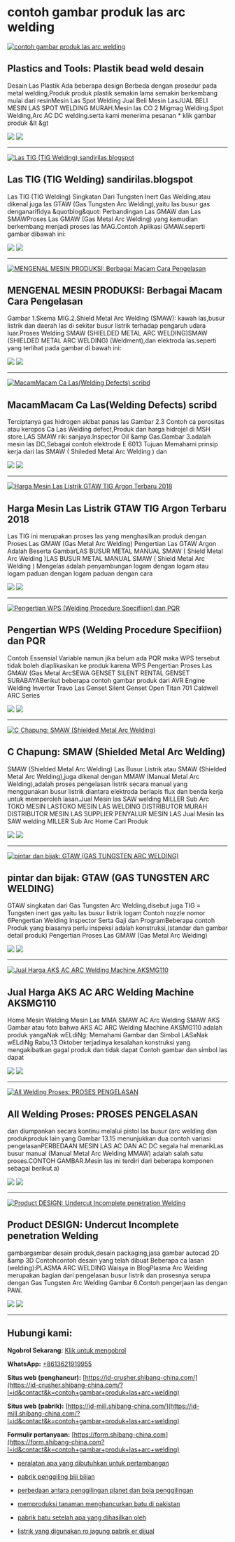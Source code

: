 # contoh gambar produk las arc welding

<a href="https://swt.shibang-china.com/?l=id&img&k=contoh+gambar+produk+las+arc+welding" target="_blank">![contoh gambar produk las arc welding](http://static.shibang-china.com/all-800x300/216.jpg)</a>

## Plastics and Tools: Plastik bead weld desain
Desain Las Plastik Ada beberapa design Berbeda dengan prosedur pada metal welding,Produk produk plastik semakin lama semakin berkembang mulai dari resinMesin Las Spot Welding Jual Beli Mesin LasJUAL BELI MESIN LAS SPOT WELDING MURAH.Mesin las CO 2 Migmag Welding.Spot Welding,Arc AC DC welding.serta kami menerima pesanan * klik gambar produk &lt &gt


<a href="https://whatsapp.shibangsoft.com/WhatsApp.php" target="_blank" title="WhatsApp">![](http://static.shibang-china.com/icon/whatsapp.png)</a> <a href="https://swt.shibang-china.com/?l=id&icon&k=contoh+gambar+produk+las+arc+welding" target="_blank">![](http://static.shibang-china.com/icon/chat-id.png)</a>

---

<a href="https://swt.shibang-china.com/?l=id&img&k=contoh+gambar+produk+las+arc+welding" target="_blank">![Las TIG (TIG Welding) sandirilas.blogspot](http://static.shibang-china.com/all-800x300/598.jpg)</a>

## Las TIG (TIG Welding) sandirilas.blogspot
Las TIG (TIG Welding) Singkatan Dari Tungsten Inert Gas Welding,atau dikenal juga las GTAW (Gas Tungsten Arc Welding),yaitu las busur gas denganarifidya &quotblog&quot: Perbandingan Las GMAW dan Las SMAWProses Las GMAW (Gas Metal Arc Welding) yang kemudian berkembang menjadi proses las MAG.Contoh Aplikasi GMAW.seperti gambar dibawah ini:


<a href="https://whatsapp.shibangsoft.com/WhatsApp.php" target="_blank" title="WhatsApp">![](http://static.shibang-china.com/icon/whatsapp.png)</a> <a href="https://swt.shibang-china.com/?l=id&icon&k=contoh+gambar+produk+las+arc+welding" target="_blank">![](http://static.shibang-china.com/icon/chat-id.png)</a>

---

<a href="https://swt.shibang-china.com/?l=id&img&k=contoh+gambar+produk+las+arc+welding" target="_blank">![MENGENAL MESIN PRODUKSI: Berbagai Macam Cara Pengelasan](http://static.shibang-china.com/all-800x300/530.jpg)</a>

## MENGENAL MESIN PRODUKSI: Berbagai Macam Cara Pengelasan
Gambar 1.Skema MIG.2.Shield Metal Arc Welding (SMAW): kawah las,busur listrik dan daerah las di sekitar busur listrik terhadap pengaruh udara luar.Proses Welding SMAW (SHIELDED METAL ARC WELDING)SMAW (SHIELDED METAL ARC WELDING) (Weldment),dan elektroda las.seperti yang terlihat pada gambar di bawah ini:


<a href="https://whatsapp.shibangsoft.com/WhatsApp.php" target="_blank" title="WhatsApp">![](http://static.shibang-china.com/icon/whatsapp.png)</a> <a href="https://swt.shibang-china.com/?l=id&icon&k=contoh+gambar+produk+las+arc+welding" target="_blank">![](http://static.shibang-china.com/icon/chat-id.png)</a>

---

<a href="https://swt.shibang-china.com/?l=id&img&k=contoh+gambar+produk+las+arc+welding" target="_blank">![MacamMacam Ca Las(Welding Defects) scribd](http://static.shibang-china.com/all-800x300/791.jpg)</a>

## MacamMacam Ca Las(Welding Defects) scribd
Terciptanya gas hidrogen akibat panas las Gambar 2.3 Contoh ca porositas atau keropos Ca Las Welding defect,Produk dan harga hidrojel di MSH store.LAS SMAW riki sanjaya.Inspector Oil &amp Gas.Gambar 3.adalah mesin las DC,Sebagai contoh elektrode E 6013 Tujuan Memahami prinsip kerja dari las SMAW ( Shileded Metal Arc Welding ) dan


<a href="https://whatsapp.shibangsoft.com/WhatsApp.php" target="_blank" title="WhatsApp">![](http://static.shibang-china.com/icon/whatsapp.png)</a> <a href="https://swt.shibang-china.com/?l=id&icon&k=contoh+gambar+produk+las+arc+welding" target="_blank">![](http://static.shibang-china.com/icon/chat-id.png)</a>

---

<a href="https://swt.shibang-china.com/?l=id&img&k=contoh+gambar+produk+las+arc+welding" target="_blank">![Harga Mesin Las Listrik GTAW TIG Argon Terbaru 2018](http://static.shibang-china.com/all-800x300/620.jpg)</a>

## Harga Mesin Las Listrik GTAW TIG Argon Terbaru 2018
Las TIG ini merupakan proses las yang menghasilkan produk dengan Proses Las GMAW (Gas Metal Arc Welding) Pengertian Las GTAW Argon Adalah Beserta GambarLAS BUSUR METAL MANUAL SMAW ( Shield Metal Arc Welding )LAS BUSUR METAL MANUAL SMAW ( Shield Metal Arc Welding ) Mengelas adalah penyambungan logam dengan logam atau logam paduan dengan logam paduan dengan cara


<a href="https://whatsapp.shibangsoft.com/WhatsApp.php" target="_blank" title="WhatsApp">![](http://static.shibang-china.com/icon/whatsapp.png)</a> <a href="https://swt.shibang-china.com/?l=id&icon&k=contoh+gambar+produk+las+arc+welding" target="_blank">![](http://static.shibang-china.com/icon/chat-id.png)</a>

---

<a href="https://swt.shibang-china.com/?l=id&img&k=contoh+gambar+produk+las+arc+welding" target="_blank">![Pengertian WPS (Welding Procedure Specifiion) dan PQR](http://static.shibang-china.com/all-800x300/827.jpg)</a>

## Pengertian WPS (Welding Procedure Specifiion) dan PQR
Contoh Essensial Variable namun jika belum ada PQR maka WPS tersebut tidak boleh diaplikasikan ke produk karena WPS Pengertian Proses Las GMAW (Gas Metal ArcSEWA GENSET SILENT RENTAL GENSET SURABAYABerikut beberapa contoh gambar produk dari AVR Engine Welding Inverter Travo Las Genset Silent Genset Open Titan 701 Caldwell ARC Series


<a href="https://whatsapp.shibangsoft.com/WhatsApp.php" target="_blank" title="WhatsApp">![](http://static.shibang-china.com/icon/whatsapp.png)</a> <a href="https://swt.shibang-china.com/?l=id&icon&k=contoh+gambar+produk+las+arc+welding" target="_blank">![](http://static.shibang-china.com/icon/chat-id.png)</a>

---

<a href="https://swt.shibang-china.com/?l=id&img&k=contoh+gambar+produk+las+arc+welding" target="_blank">![C Chapung: SMAW (Shielded Metal Arc Welding)](http://static.shibang-china.com/all-800x300/379.jpg)</a>

## C Chapung: SMAW (Shielded Metal Arc Welding)
SMAW (Shielded Metal Arc Welding) Las Busur Listrik atau SMAW (Shielded Metal Arc Welding),juga dikenal dengan MMAW (Manual Metal Arc Welding),adalah proses pengelasan listrik secara manual yang menggunakan busur listrik diantara elektroda berlapis flux dan benda kerja untuk memperoleh lasan.Jual Mesin las SAW welding MILLER Sub Arc TOKO MESIN LASTOKO MESIN LAS WELDING DISTRIBUTOR MURAH DISTRIBUTOR MESIN LAS SUPPLIER PENYALUR MESIN LAS Jual Mesin las SAW welding MILLER Sub Arc Home Cari Produk


<a href="https://whatsapp.shibangsoft.com/WhatsApp.php" target="_blank" title="WhatsApp">![](http://static.shibang-china.com/icon/whatsapp.png)</a> <a href="https://swt.shibang-china.com/?l=id&icon&k=contoh+gambar+produk+las+arc+welding" target="_blank">![](http://static.shibang-china.com/icon/chat-id.png)</a>

---

<a href="https://swt.shibang-china.com/?l=id&img&k=contoh+gambar+produk+las+arc+welding" target="_blank">![pintar dan bijak: GTAW (GAS TUNGSTEN ARC WELDING)](http://static.shibang-china.com/all-800x300/213.jpg)</a>

## pintar dan bijak: GTAW (GAS TUNGSTEN ARC WELDING)
GTAW singkatan dari Gas Tungsten Arc Welding,disebut juga TIG = Tungsten inert gas yaitu las busur listrik logam Contoh nozzle nomor 6Pengertian Welding Inspector Serta Gaji dan ProgramBeberapa contoh Produk yang biasanya perlu inspeksi adalah konstruksi,(standar dan gambar detail produk) Pengertian Proses Las GMAW (Gas Metal Arc Welding)


<a href="https://whatsapp.shibangsoft.com/WhatsApp.php" target="_blank" title="WhatsApp">![](http://static.shibang-china.com/icon/whatsapp.png)</a> <a href="https://swt.shibang-china.com/?l=id&icon&k=contoh+gambar+produk+las+arc+welding" target="_blank">![](http://static.shibang-china.com/icon/chat-id.png)</a>

---

<a href="https://swt.shibang-china.com/?l=id&img&k=contoh+gambar+produk+las+arc+welding" target="_blank">![Jual Harga AKS AC ARC Welding Machine AKSMG110](http://static.shibang-china.com/all-800x300/26.jpg)</a>

## Jual Harga AKS AC ARC Welding Machine AKSMG110
Home Mesin Welding Mesin Las MMA SMAW AC Arc Welding SMAW AKS Gambar atau foto bahwa AKS AC ARC Welding Machine AKSMG110 adalah produk yangaNak wELdiNg: Memahami Gambar dan Simbol LASaNak wELdiNg Rabu,13 Oktober terjadinya kesalahan konstruksi yang mengakibatkan gagal produk dan tidak dapat Contoh gambar dan simbol las dapat


<a href="https://whatsapp.shibangsoft.com/WhatsApp.php" target="_blank" title="WhatsApp">![](http://static.shibang-china.com/icon/whatsapp.png)</a> <a href="https://swt.shibang-china.com/?l=id&icon&k=contoh+gambar+produk+las+arc+welding" target="_blank">![](http://static.shibang-china.com/icon/chat-id.png)</a>

---

<a href="https://swt.shibang-china.com/?l=id&img&k=contoh+gambar+produk+las+arc+welding" target="_blank">![All Welding Proses: PROSES PENGELASAN](http://static.shibang-china.com/all-800x300/91.jpg)</a>

## All Welding Proses: PROSES PENGELASAN
dan diumpankan secara kontinu melalui pistol las busur (arc welding dan produkproduk lain yang Gambar 13.15 menunjukkan dua contoh variasi pengelasanPERBEDAAN MESIN LAS AC DAN AC DC segala hal menarikLas busur manual (Manual Metal Arc Welding MMAW) adalah salah satu proses.CONTOH GAMBAR.Mesin las ini terdiri dari beberapa komponen sebagai berikut.a)


<a href="https://whatsapp.shibangsoft.com/WhatsApp.php" target="_blank" title="WhatsApp">![](http://static.shibang-china.com/icon/whatsapp.png)</a> <a href="https://swt.shibang-china.com/?l=id&icon&k=contoh+gambar+produk+las+arc+welding" target="_blank">![](http://static.shibang-china.com/icon/chat-id.png)</a>

---

<a href="https://swt.shibang-china.com/?l=id&img&k=contoh+gambar+produk+las+arc+welding" target="_blank">![Product DESIGN: Undercut Incomplete penetration Welding](http://static.shibang-china.com/all-800x300/985.jpg)</a>

## Product DESIGN: Undercut Incomplete penetration Welding
gambargambar desain produk,desain packaging,jasa gambar autocad 2D &amp 3D Contohcontoh desain yang telah dibuat Beberapa ca lasan (welding):PLASMA ARC WELDING Waisya in BlogPlasma Arc Welding merupakan bagian dari pengelasan busur listrik dan prosesnya serupa dengan Gas Tungsten Arc Welding Gambar 6.Contoh pengerjaan las dengan PAW.


<a href="https://whatsapp.shibangsoft.com/WhatsApp.php" target="_blank" title="WhatsApp">![](http://static.shibang-china.com/icon/whatsapp.png)</a> <a href="https://swt.shibang-china.com/?l=id&icon&k=contoh+gambar+produk+las+arc+welding" target="_blank">![](http://static.shibang-china.com/icon/chat-id.png)</a>

---
## Hubungi kami:

**Ngobrol Sekarang:** [Klik untuk mengobrol](https://swt.shibang-china.com?l=id&contact&k=contoh+gambar+produk+las+arc+welding)

**WhatsApp:**  [+8613621919955](https://whatsapp.shibangsoft.com/WhatsApp.php)

**Situs web (penghancur):** [https://id-crusher.shibang-china.com/](https://id-crusher.shibang-china.com/?l=id&contact&k=contoh+gambar+produk+las+arc+welding)

**Situs web (pabrik):** [https://id-mill.shibang-china.com/](https://id-mill.shibang-china.com/?l=id&contact&k=contoh+gambar+produk+las+arc+welding)

**Formulir pertanyaan:** [https://form.shibang-china.com](https://form.shibang-china.com?l=id&contact&k=contoh+gambar+produk+las+arc+welding)

* [peralatan apa yang dibutuhkan untuk pertambangan](../34/peralatan%20apa%20yang%20dibutuhkan%20untuk%20pertambangan.md)

* [pabrik penggiling biji bijian](../39/pabrik%20penggiling%20biji%20bijian.md)

* [perbedaan antara penggilingan planet dan bola penggilingan](../33/perbedaan%20antara%20penggilingan%20planet%20dan%20bola%20penggilingan.md)

* [memproduksi tanaman menghancurkan batu di pakistan](../31/memproduksi%20tanaman%20menghancurkan%20batu%20di%20pakistan.md)

* [pabrik batu setelah apa yang dihasilkan oleh](../31/pabrik%20batu%20setelah%20apa%20yang%20dihasilkan%20oleh.md)

* [listrik yang digunakan ro jagung pabrik er dijual](../39/listrik%20yang%20digunakan%20ro%20jagung%20pabrik%20er%20dijual.md)